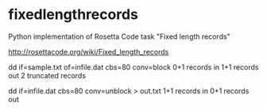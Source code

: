 # fixedlengthrecords
Python implementation of Rosetta Code task "Fixed length records"

http://rosettacode.org/wiki/Fixed_length_records

dd if=sample.txt of=infile.dat cbs=80 conv=block
0+1 records in
1+1 records out
2 truncated records

dd if=infile.dat cbs=80 conv=unblock > out.txt
1+1 records in
0+1 records out

